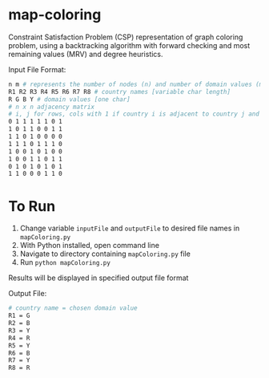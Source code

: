# map-coloring

Constraint Satisfaction Problem (CSP) representation of graph coloring problem, using a backtracking algorithm with forward checking and most remaining values (MRV) and degree heuristics. 

Input File Format:
```bash
n m # represents the number of nodes (n) and number of domain values (m)
R1 R2 R3 R4 R5 R6 R7 R8 # country names [variable char length]
R G B Y # domain values [one char]
# n x n adjacency matrix
# i, j for rows, cols with 1 if country i is adjacent to country j and 0 if not
0 1 1 1 1 1 0 1 
1 0 1 1 0 0 1 1
1 1 0 1 0 0 0 0
1 1 1 0 1 1 1 0
1 0 0 1 0 1 0 0 
1 0 0 1 1 0 1 1
0 1 0 1 0 1 0 1
1 1 0 0 0 1 1 0
```

# To Run
1) Change variable ```inputFile``` and ```outputFile``` to desired file names in ```mapColoring.py```
2) With Python installed, open command line
3) Navigate to directory containing ```mapColoring.py``` file
4) Run ```python mapColoring.py```

Results will be displayed in specified output file format

Output File:

```bash
# country name = chosen domain value
R1 = G
R2 = B
R3 = Y
R4 = R
R5 = Y
R6 = B
R7 = Y
R8 = R
```
